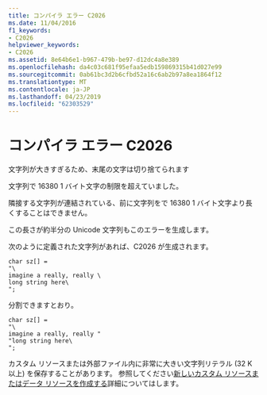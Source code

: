 ```yaml
---
title: コンパイラ エラー C2026
ms.date: 11/04/2016
f1_keywords:
- C2026
helpviewer_keywords:
- C2026
ms.assetid: 8e64b6e1-b967-479b-be97-d12dc4a8e389
ms.openlocfilehash: da4c03c681f95efaa5edb159869315b41d027e99
ms.sourcegitcommit: 0ab61bc3d2b6cfbd52a16c6ab2b97a8ea1864f12
ms.translationtype: MT
ms.contentlocale: ja-JP
ms.lasthandoff: 04/23/2019
ms.locfileid: "62303529"
---
```

# <a name="compiler-error-c2026"></a>コンパイラ エラー C2026

文字列が大きすぎるため、末尾の文字は切り捨てられます

文字列で 16380 1 バイト文字の制限を超えていました。

隣接する文字列が連結されている、前に文字列をで 16380 1 バイト文字より長くすることはできません。

この長さが約半分の Unicode 文字列もこのエラーを生成します。

次のように定義された文字列があれば、C2026 が生成されます。

```
char sz[] =
"\
imagine a really, really \
long string here\
";
```

分割できますとおり。

```
char sz[] =
"\
imagine a really, really "
"long string here\
";
```

カスタム リソースまたは外部ファイル内に非常に大きい文字列リテラル (32 K 以上) を保存することがあります。 参照してください[新しいカスタム リソースまたはデータ リソースを作成する](../../windows/creating-a-new-custom-or-data-resource.md)詳細についてはします。
